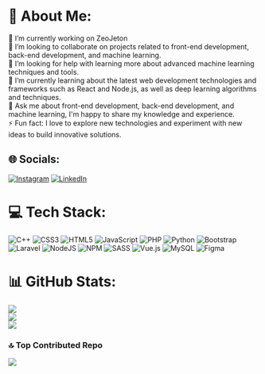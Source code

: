 # 💫 About Me:
🔭 I’m currently working on ZeoJeton<br>👯 I’m looking to collaborate on projects related to front-end development, back-end development, and machine learning.<br>🤝 I’m looking for help with learning more about advanced machine learning techniques and tools.<br>🌱 I’m currently learning about the latest web development technologies and frameworks such as React and Node.js, as well as deep learning algorithms and techniques.<br>💬 Ask me about front-end development, back-end development, and machine learning, I'm happy to share my knowledge and experience.<br>⚡ Fun fact: I love to explore new technologies and experiment with new ideas to build innovative solutions.


## 🌐 Socials:
[![Instagram](https://img.shields.io/badge/Instagram-%23E4405F.svg?logo=Instagram&logoColor=white)](https://instagram.com/koko.shiwo) [![LinkedIn](https://img.shields.io/badge/LinkedIn-%230077B5.svg?logo=linkedin&logoColor=white)](https://linkedin.com/in/alifian-zulfaani) 

# 💻 Tech Stack:
![C++](https://img.shields.io/badge/c++-%2300599C.svg?style=for-the-badge&logo=c%2B%2B&logoColor=white) ![CSS3](https://img.shields.io/badge/css3-%231572B6.svg?style=for-the-badge&logo=css3&logoColor=white) ![HTML5](https://img.shields.io/badge/html5-%23E34F26.svg?style=for-the-badge&logo=html5&logoColor=white) ![JavaScript](https://img.shields.io/badge/javascript-%23323330.svg?style=for-the-badge&logo=javascript&logoColor=%23F7DF1E) ![PHP](https://img.shields.io/badge/php-%23777BB4.svg?style=for-the-badge&logo=php&logoColor=white) ![Python](https://img.shields.io/badge/python-3670A0?style=for-the-badge&logo=python&logoColor=ffdd54) ![Bootstrap](https://img.shields.io/badge/bootstrap-%23563D7C.svg?style=for-the-badge&logo=bootstrap&logoColor=white) ![Laravel](https://img.shields.io/badge/laravel-%23FF2D20.svg?style=for-the-badge&logo=laravel&logoColor=white) ![NodeJS](https://img.shields.io/badge/node.js-6DA55F?style=for-the-badge&logo=node.js&logoColor=white) ![NPM](https://img.shields.io/badge/NPM-%23000000.svg?style=for-the-badge&logo=npm&logoColor=white) ![SASS](https://img.shields.io/badge/SASS-hotpink.svg?style=for-the-badge&logo=SASS&logoColor=white) ![Vue.js](https://img.shields.io/badge/vuejs-%2335495e.svg?style=for-the-badge&logo=vuedotjs&logoColor=%234FC08D) ![MySQL](https://img.shields.io/badge/mysql-%2300f.svg?style=for-the-badge&logo=mysql&logoColor=white) 	![Figma](https://img.shields.io/badge/figma-%23F24E1E.svg?style=for-the-badge&logo=figma&logoColor=white)
# 📊 GitHub Stats:
![](https://github-readme-stats.vercel.app/api?username=Alifian-Zulfaani&theme=dark&hide_border=false&include_all_commits=false&count_private=false)<br/>
![](https://github-readme-streak-stats.herokuapp.com/?user=Alifian-Zulfaani&theme=dark&hide_border=false)<br/>
![](https://github-readme-stats.vercel.app/api/top-langs/?username=Alifian-Zulfaani&theme=dark&hide_border=false&include_all_commits=false&count_private=false&layout=compact&langs_count=8)

### 🔝 Top Contributed Repo
![](https://github-contributor-stats.vercel.app/api?username=Alifian-Zulfaani&limit=5&theme=dark&combine_all_yearly_contributions=true)
  
<!-- Proudly created with GPRM ( https://gprm.itsvg.in ) -->
